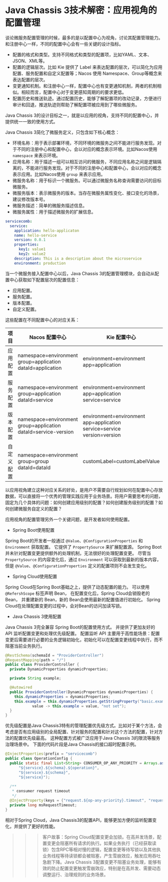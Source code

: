 # Java Chassis 3技术解密：应用视角的配置管理

谈论微服务配置管理的时候，最多的是以配置中心为视角，讨论其配置管理能力。 和注册中心一样，不同的配置中心会有一些关键的设计指标。 

* 配置的格式和类型。支持不同格式和类型的配置项，比如YAML、文本、JSON、XML等。
* 配置的逻辑层次。比如 Kie 提供了 Label 来表达配置的层次，可以简化为应用配置、服务配置和自定义配置等；Nacos 使用 Namespace、Group等概念来表达配置的层次。 
* 变更通知机制。和注册中心一样，配置中心也有变更通知机制，两者的机制相似。相较而言，配置中心对于变更感知周期的的要求更低。
* 配置历史和推送轨迹。通过配置历史，能够了解配置项的改动记录，方便进行审计和回退，推送轨迹则帮助了解配置项被应用到了哪些微服务。 

Java Chassis 3的设计目标之一，就是以应用的视角，支持不同的配置中心，并提供统一一致的使用方式。

Java Chassis 3简化了微服务定义，只包含如下核心概念：

* 环境名称：用于表示部署环境，不同环境的微服务之间不能进行服务发现。对于不同的注册中心和配置中心，会以对应的概念表示环境。比如Nacos使用 `namespace` 来表示环境。
* 应用名称：用于描述一组可以相互访问的微服务，不同应用名称之间是逻辑隔离的，不能进行服务发现。对于不同的注册中心和配置中心，会以对应的概念表示应用。比如Nacos使用 `group` 来表示应用。
* 微服务名称：用于标识一个微服务。可以通过微服务名称查询需要访问的目标微服务。
* 微服务版本：表示微服务的版本。当存在微服务属性变化、接口变化的场景，建议修改版本号。
* 微服务描述：简单的微服务描述信息。
* 微服务属性：用于描述微服务的扩展信息。

```yaml
servicecomb:
  service:
    application: hello-applicaton
    name: hello-service
    version: 0.0.1 
    properties: 
      key1: value1
      key2: value2
    description: This is a description about the microservice
    environment: production
```

当一个微服务接入配置中心以后，Java Chassis 3的配置管理模块，会自动从配置中心获取如下配置层次的配置信息：

* 应用配置。
* 服务配置。
* 版本配置。
* 自定义配置。

这些配置在不同配置中心的对应关系：

| 项目    | Nacos 配置中心                                                               | Kie 配置中心                                                                               | 备注  |
|-------|--------------------------------------------------------------------------|----------------------------------------------------------------------------------------|-----|
| 应用配置  | namespace=environment </br>group=application </br>dataId=application     | environment=environment </br>app=application                                           ||
| 服务配置  | namespace=environment </br>group=application </br>dataId=service         | environment=environment </br>app=application </br>service=service                      ||
| 版本配置  | namespace=environment </br>group=application </br>dataId=service-version | environment=environment </br>app=application </br>service=service </br>version=version ||
| 自定义配置 | namespace=environment </br>group=group </br>dataId=dataId                | customLabel=customLabelValue                                                           ||

以应用视角建立这种对应关系的好处，是用户不需要自行规划如何在配置中心存放数据，可以直接将一个优秀的管理实践应用于业务场景。将用户需要思考的问题，固定为几个具体的问题：如何创建应用级别的配置？如何创建服务级别的配置？如何创建微服务自定义的配置？

应用视角的配置管理另外一个关键问题，是开发者如何使用配置。

* Spring Boot使用配置

Spring Boot的开发者一般通过 `@Value`、`@ConfigurationProperties` 和 `Environment` 获取配置。 它提供了 `PropertySource` 来扩展配置源。 Spring Boot并未针对配置变更提供额外的处理机制，无法很好的处理配置变更。 尽管当 `PropertySource` 的内容变化后，通过 `Environment` 可以获取到最新的版本内容，但是 `@Value`、`@ConfigurationProperties` 定义的配置项则不会发生变化。 

* Spring Cloud使用配置

Spring Cloud在Spring Boot基础之上，提供了动态配置的能力。 可以使用 `@RefershScope` 标签声明 Bean， 在配置变化后，Spring Cloud会销毁老的 Bean， 并重建新的 Bean，新的 Bean会使用最新的配置值进行初始化。 Spring Cloud在处理配置变更的过程中，会对Bean的访问加读写锁。 


* Java Chassis 3使用配置

Java Chassis 3完全兼容 Spring Boot的配置使用方式。 并提供了更加友好的 API 监听配置变更和处理优先级配置。 配置监听 API 主要用于高性能场景：配置变更后需要进行必要的业务逻辑初始化，初始化可以在配置变更线程中执行，而不阻塞当前业务执行。 

```java
@RestSchema(schemaId = "ProviderController")
@RequestMapping(path = "/")
public class ProviderController {
  private DynamicProperties dynamicProperties;

  private String example;

  @Autowired
  public ProviderController(DynamicProperties dynamicProperties) {
    this.dynamicProperties = dynamicProperties;
    this.example = this.dynamicProperties.getStringProperty("basic.example",
            value -> this.example = value, "not set");
  }
}
```

优先级配置是Java Chassis3特有的管理配置优先级方式。比如对于某个方法，会考虑是否有应用级别的全局配置、针对服务的配置和针对这个方法的配置，针对方法的配置优先级最高。 这种配置方式被广泛应用于Java Chassis 3的限流等服务治理场景中。 下面的代码片段是Java Chassis的接口超时配置示例。

```java
@InjectProperties(prefix = "servicecomb")
public class OperationConfig {
  public static final List<String> CONSUMER_OP_ANY_PRIORITY = Arrays.asList(
      "${service}.${schema}.${operation}",
      "${service}.${schema}",
      "${service}");
  
  /**
   * consumer request timeout
   */
  @InjectProperty(keys = {"request.${op-any-priority}.timeout", "request.timeout"}, defaultValue = "30000")
  private long msRequestTimeout;
}
```

相对于Spring Cloud，Java Chassis3的配置API，能够更加方便的监听配置变化，并提供了更好的性能。 

>>> 客户故事：Spring Cloud配置变更会加锁。在高并发场景，配置变更会阻塞所有请求的执行。如果业务执行（已经获取读锁）包含RPC等相对慢的逻辑，配置变更等待写锁以及其他执业务线程等待读锁都会被阻塞，产生雪崩效应，触发应用吞吐急剧下降。Java Chassis 3配置变更不阻塞业务处理，能够有效的防止配置变更触发雪崩效应，特别是在高并发、需要动态调整运行、治理规则的业务场景。 
